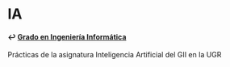 # IA
#### ↩️ [Grado en Ingeniería Informática](https://github.com/clarasdfgh/GII)
Prácticas de la asignatura Inteligencia Artificial del GII en la UGR
